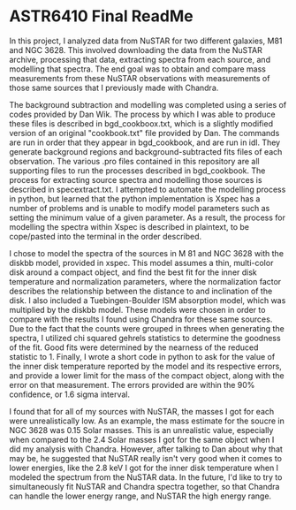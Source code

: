 # ASTR6410 Final ReadMe
In this project, I analyzed data from NuSTAR for two different galaxies, M81 and NGC 3628. This involved downloading the data from the NuSTAR archive, processing that data, extracting spectra from each source, and modelling that spectra. The end goal was to obtain and compare mass measurements from these NuSTAR observations with measurements of those same sources that I previously made with Chandra.

The background subtraction and modelling was completed using a series of codes provided by Dan Wik. The process by which I was able to produce these files is described in bgd_cookboox.txt, which is a slightly modified version of an original "cookbook.txt" file provided by Dan. The commands are run in order that they appear in bgd_cookbook, and are run in idl. They generate background regions and background-subtracted fits files of each observation. The various .pro files contained in this repository are all supporting files to run the processes described in bgd_cookbook. The process for extracting source spectra and modelling those sources is described in specextract.txt. I attempted to automate the modelling process in python, but learned that the python implementation is Xspec has a number of problems and is unable to modify model parameters such as setting the minimum value of a given parameter. As a result, the process for modelling the spectra within Xspec is described in plaintext, to be cope/pasted into the terminal in the order described. 

I chose to model the spectra of the sources in M 81 and NGC 3628 with the diskbb model, provided in xspec. This model assumes a thin, multi-color disk around a compact object, and find the best fit for the inner disk temperature and normalization parameters, where the normalization factor describes the relationship between the distance to and inclination of the disk. I also included a Tuebingen-Boulder ISM absorption model, which was multiplied by the diskbb model. These models were chosen in order to compare with the results I found using Chandra for these same sources. Due to the fact that the counts were grouped in threes when generating the spectra, I utilized chi squared gehrels statistics to determine the goodness of the fit. Good fits were determined by the nearness of the reduced statistic to 1. Finally, I wrote a short code in python to ask for the value of the inner disk temperature reported by the model and its respective errors, and provide a lower limit for the mass of the compact object, along with the error on that measurement. The errors provided are within the 90% confidence, or 1.6 sigma interval. 

I found that for all of my sources with NuSTAR, the masses I got for each were unrealistically low. As an example, the mass estimate for the soucre in NGC 3628 was 0.15 Solar masses. This is an unrealistic value, especially when compared to the 2.4 Solar masses I got for the same object when I did my analysis with Chandra. However, after talking to Dan about why that may be, he suggested that NuSTAR really isn't very good when it comes to lower energies, like the 2.8 keV I got for the inner disk temperature when I modeled the spectrum from the NuSTAR data. In the future, I'd like to try to simultaneously fit NuSTAR and Chandra spectra together, so that Chandra can handle the lower energy range, and NuSTAR the high energy range. 
